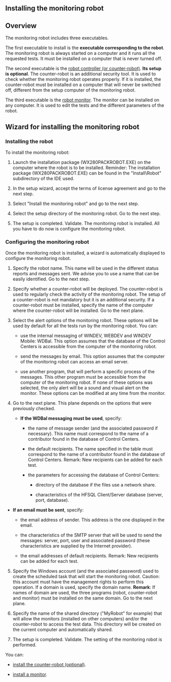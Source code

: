 
## Installing the monitoring robot
			



<a name="NOTE1"></a>
<a name="NOTE1_1"></a>


## Overview
<a name="overview_ELTTEXTE000150"></a>
The monitoring robot includes three executables.

The first executable to install is the **executable corresponding to the robot**. The monitoring robot is always started on a computer and it runs all the requested tests. It must be installed on a computer that is never turned off.

The second executable is the [robot controller (or counter-robot)](../RobotMonitor/3541102.md). **Its setup is optional**. The counter-robot is an additional security tool. It is used to check whether the monitoring robot operates properly. If it is installed, the counter-robot must be installed on a computer that will never be switched off, different from the setup computer of the monitoring robot.  

The third executable is the [robot monitor](../RobotMonitor/3541103.md). The monitor can be installed on any computer. It is used to edit the tests and the different parameters of the robot.

<a name="NOTE2"></a>
<a name="NOTE2_1"></a>


## Wizard for installing the monitoring robot
<a name="wizard_for_installing_the_monitoring_robot_ELTTEXTE000174"></a>


### Installing the robot
<a name="installing_the_robot_ELTPARAGRAPHE000030"></a>

To install the monitoring robot: 

1. Launch the installation package (WX280PACKROBOT.EXE) on the computer where the robot is to be installed. Reminder: The installation package (WX280PACKROBOT.EXE) can be found in the "Install\\Robot" subdirectory of the IDE used.

2. In the setup wizard, accept the terms of license agreement and go to the next step. 

3. Select "Install the monitoring robot" and go to the next step.

4. Select the setup directory of the monitoring robot. Go to the next step.  

5. The setup is completed. Validate. The monitoring robot is installed. All you have to do now is configure the monitoring robot.



<a name="NOTE2_2"></a>


### Configuring the monitoring robot
<a name="configuring_the_monitoring_robot_ELTPARAGRAPHE000047"></a>

Once the monitoring robot is installed, a wizard is automatically displayed to configure the monitoring robot.

1. Specify the robot name. This name will be used in the different status reports and messages sent. We advise you to use a name that can be easily identified. Go to the next step.

2. Specify whether a counter-robot will be deployed. The counter-robot is used to regularly check the activity of the monitoring robot. The setup of a counter-robot is not mandatory but it is an additional security.
	If a counter-robot must be installed, specify the name of the computer where the counter-robot will be installed.
	Go to the next plane.

3. Select the alert options of the monitoring robot. These options will be used by default for all the tests run by the monitoring robot. You can:

	- use the internal messaging of WINDEV, WEBDEV and WINDEV Mobile: WDBal. This option assumes that the database of the Control Centers is accessible from the computer of the monitoring robot.

	- send the messages by email. This option assumes that the computer of the monitoring robot can access an email server.

	- use another program, that will perform a specific process of the messages. This other program must be accessible from the computer of the monitoring robot.
			If none of these options was selected, the only alert will be a sound and visual alert on the monitor.
			These options can be modified at any time from the monitor.




4. Go to the next plane. This plane depends on the options that were previously checked.

	- **If the WDBal messaging must be used**, specify:

		- the name of message sender (and the associated password if necessary). This name must correspond to the name of a contributor found in the database of Control Centers.

		- the default recipients. The name specified in the table must correspond to the name of a contributor found in the database of Control Centers.
						Remark: New recipients can be added for each test.

		- the parameters for accessing the database of Control Centers: 

			- directory of the database if the files use a network share.

			- characteristics of the HFSQL Client/Server database (server, port, database).




- **If an email must be sent**, specify:

	- the email address of sender. This address is the one displayed in the email.

	- the characteristics of the SMTP server that will be used to send the messages: server, port, user and associated password (these characteristics are supplied by the Internet provider).

	- the email addresses of default recipients.
						Remark: New recipients can be added for each test.

5. Specify the Windows account (and the associated password) used to create the scheduled task that will start the monitoring robot. Caution: this account must have the management rights to perform this operation.
	If a domain is used, specify the domain name.
	**Remark**: If names of domain are used, the three programs (robot, counter-robot and monitor) must be installed on the same domain.
	Go to the next plane.  

6. Specify the name of the shared directory ("MyRobot" for example) that will allow the monitors (installed on other computers) and/or the counter-robot to access the test data. This directory will be created on the current computer and automatically shared.

7. The setup is completed. Validate. The setting of the monitoring robot is performed.




You can:

- [install the counter-robot (optional)](../RobotMonitor/3541102.md).

- [install a monitor](../RobotMonitor/3541102.md).





